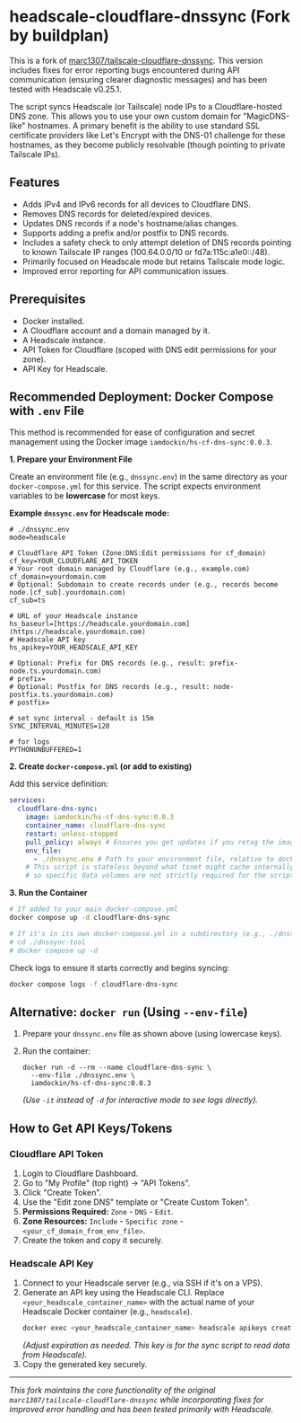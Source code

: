 # headscale-cloudflare-dnssync (Fork by buildplan)

This is a fork of [marc1307/tailscale-cloudflare-dnssync](https://github.com/marc1307/tailscale-cloudflare-dnssync).
This version includes fixes for error reporting bugs encountered during API communication (ensuring clearer diagnostic messages) and has been tested with Headscale v0.25.1.

The script syncs Headscale (or Tailscale) node IPs to a Cloudflare-hosted DNS zone. This allows you to use your own custom domain for "MagicDNS-like" hostnames. A primary benefit is the ability to use standard SSL certificate providers like Let's Encrypt with the DNS-01 challenge for these hostnames, as they become publicly resolvable (though pointing to private Tailscale IPs).

## Features

* Adds IPv4 and IPv6 records for all devices to Cloudflare DNS.
* Removes DNS records for deleted/expired devices.
* Updates DNS records if a node's hostname/alias changes.
* Supports adding a prefix and/or postfix to DNS records.
* Includes a safety check to only attempt deletion of DNS records pointing to known Tailscale IP ranges (100.64.0.0/10 or fd7a:115c:a1e0::/48).
* Primarily focused on Headscale mode but retains Tailscale mode logic.
* Improved error reporting for API communication issues.

## Prerequisites

* Docker installed.
* A Cloudflare account and a domain managed by it.
* A Headscale instance.
* API Token for Cloudflare (scoped with DNS edit permissions for your zone).
* API Key for Headscale.

## Recommended Deployment: Docker Compose with `.env` File

This method is recommended for ease of configuration and secret management using the Docker image `iamdockin/hs-cf-dns-sync:0.0.3`.

**1. Prepare your Environment File**

Create an environment file (e.g., `dnssync.env`) in the same directory as your `docker-compose.yml` for this service. The script expects environment variables to be **lowercase** for most keys.

**Example `dnssync.env` for Headscale mode:**

```env
# ./dnssync.env
mode=headscale

# Cloudflare API Token (Zone:DNS:Edit permissions for cf_domain)
cf_key=YOUR_CLOUDFLARE_API_TOKEN
# Your root domain managed by Cloudflare (e.g., example.com)
cf_domain=yourdomain.com
# Optional: Subdomain to create records under (e.g., records become node.[cf_sub].yourdomain.com)
cf_sub=ts

# URL of your Headscale instance
hs_baseurl=[https://headscale.yourdomain.com](https://headscale.yourdomain.com)
# Headscale API key
hs_apikey=YOUR_HEADSCALE_API_KEY

# Optional: Prefix for DNS records (e.g., result: prefix-node.ts.yourdomain.com)
# prefix=
# Optional: Postfix for DNS records (e.g., result: node-postfix.ts.yourdomain.com)
# postfix=

# set sync interval - default is 15m
SYNC_INTERVAL_MINUTES=120

# for logs
PYTHONUNBUFFERED=1

````

**2. Create `docker-compose.yml` (or add to existing)**

Add this service definition:

```yaml
services:
  cloudflare-dns-sync:
    image: iamdockin/hs-cf-dns-sync:0.0.3
    container_name: cloudflare-dns-sync
    restart: unless-stopped
    pull_policy: always # Ensures you get updates if you retag the image
    env_file:
      - ./dnssync.env # Path to your environment file, relative to docker-compose.yml
    # This script is stateless beyond what tsnet might cache internally,
    # so specific data volumes are not strictly required for the script itself.
```

**3. Run the Container**

```bash
# If added to your main docker-compose.yml
docker compose up -d cloudflare-dns-sync

# If it's in its own docker-compose.yml in a subdirectory (e.g., ./dnssync-tool/docker-compose.yml)
# cd ./dnssync-tool
# docker compose up -d
```

Check logs to ensure it starts correctly and begins syncing:

```bash
docker compose logs -f cloudflare-dns-sync
```

## Alternative: `docker run` (Using `--env-file`)

1.  Prepare your `dnssync.env` file as shown above (using lowercase keys).

2.  Run the container:

    ```shell
    docker run -d --rm --name cloudflare-dns-sync \
      --env-file ./dnssync.env \
      iamdockin/hs-cf-dns-sync:0.0.3
    ```

    *(Use `-it` instead of `-d` for interactive mode to see logs directly).*

## How to Get API Keys/Tokens

### Cloudflare API Token

1.  Login to Cloudflare Dashboard.
2.  Go to "My Profile" (top right) -\> "API Tokens".
3.  Click "Create Token".
4.  Use the "Edit zone DNS" template or "Create Custom Token".
5.  **Permissions Required:** `Zone` - `DNS` - `Edit`.
6.  **Zone Resources:** `Include` - `Specific zone` - `<your_cf_domain_from_env_file>`.
7.  Create the token and copy it securely.

### Headscale API Key

1.  Connect to your Headscale server (e.g., via SSH if it's on a VPS).
2.  Generate an API key using the Headscale CLI. Replace `<your_headscale_container_name>` with the actual name of your Headscale Docker container (e.g., `headscale`).
    ```bash
    docker exec <your_headscale_container_name> headscale apikeys create --expiration 365d
    ```
    *(Adjust expiration as needed. This key is for the sync script to read data from Headscale).*
3.  Copy the generated key securely.

-----

*This fork maintains the core functionality of the original `marc1307/tailscale-cloudflare-dnssync` while incorporating fixes for improved error handling and has been tested primarily with Headscale.*
